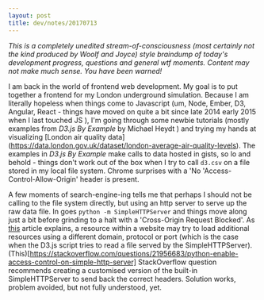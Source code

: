 ```yaml
---
layout: post
title: dev/notes/20170713
---
```


_This is a completely unedited stream-of-consciousness (most certainly not the kind
produced by Woolf and Joyce) style braindump of today's development progress,
questions and general wtf moments. Content may not make much sense. You have been
warned!_

I am back in the world of frontend web development. My goal is to put together
a frontend for my London underground simulation. Because I am literally hopeless
when things come to Javascript (um, Node, Ember, D3, Angular, React - things have moved on quite a bit since late 2014 early 2015 when I last touched JS ), I'm going
through some newbie tutorials (mostly examples from _D3.js By Example_ by
Michael Heydt ) and trying my hands at visualizing [London air quality data]
(https://data.london.gov.uk/dataset/london-average-air-quality-levels).
The examples in _D3.js By Example_ make calls to data hosted in gists, so lo
and behold - things don't work out of the box when I try to call ``d3.csv`` on
a file stored in my local file system. Chrome surprises with a 'No 'Access-Control-Allow-Origin' header is present.

A few moments of search-engine-ing tells me that perhaps I should not be
calling to the file system directly, but using an http server to serve up the
raw data file. In goes ``python -m SimpleHTTPServer`` and things move along
just a bit before grinding to a halt with a 'Cross-Origin Request Blocked'.
As [this](https://developer.mozilla.org/en-US/docs/Web/HTTP/Access_control_CORS)
article explains, a resource within a website may try to load additional resources
using a different domain, protocol or port (which is the case when the D3.js script tries to read a file served by the SimpleHTTPServer). (This)[https://stackoverflow.com/questions/21956683/python-enable-access-control-on-simple-http-server] StackOverflow question recommends creating a customised version
of the built-in SimpleHTTPServer to send back the correct headers.
Solution works, problem avoided, but not fully understood, yet. 
